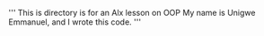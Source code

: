 ''' This is directory is for an Alx lesson on OOP
 My name is Unigwe Emmanuel, and I wrote this code.
 '''
